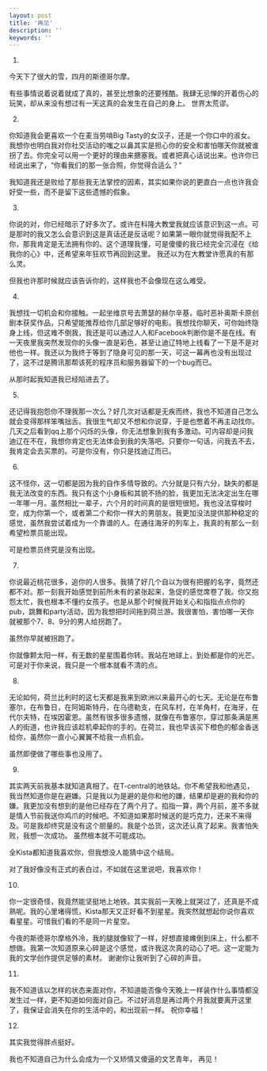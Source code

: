 ```yaml
---
layout: post
title: '再见'
description: ''
keywords: ''
---
```

1.

今天下了很大的雪，四月的斯德哥尔摩。

有些事情说着说着就成了真的，甚至比想象的还要残酷。我肆无忌惮的开着伤心的玩笑，却从来没有想过有一天这真的会发生在自己的身上。
世界太荒谬。

2.

你知道我会更喜欢一个在麦当劳啃Big Tasty的女汉子，还是一个你口中的淑女。我想你也明白我对你社交活动的嗤之以鼻其实是担心你的安全和害怕哪天你就被谁拐了去。你完全可以用一个更好的理由来搪塞我。或者把真心话说出来。也许你已经说出来了，“你看我们的那一张合照，你觉得合适么？”

我知道我还是败给了那些我无法掌控的因素，其实如果你说的更直白一点也许我会好受一些，而不是留下这些遗憾的假象。

3.

你说的对，你已经暗示了好多次了。或许在科隆大教堂我就应该意识到这一点。可是那时的我又怎么会意识到这是真话还是反话呢？如果第一眼你就觉得我配不上你，那我肯定是无法拥有你的。这个道理我懂，可是傻傻的我已经完全沉浸在《给我你的心》中，还希望来年狂欢节再回到这里。
我还以为在大教堂许愿真的有那么灵。

但我也许那时候就应该告诉你的，这样我也不会像现在这么难受。

4.

我想找一切机会和你接触。一起坐维京号去萧瑟的赫尔辛基，临时恶补奥斯卡原创剧本获奖作品，只希望能推荐给你几部足够好的电影。我想找你聊天，可你始终隐身上线，但这难不倒我，我还是可以通过人人和Facebook判断你是不是在线。有一天夜里我突然发现你的头像一直是彩色，甚至让迪辽特地上线看了一下是不是对他也一样。我还以为我终于等到了隐身可见的那一天，可这一幕再也没有出现过了，这不过是腾讯那帮该死的程序员和服务器留下的一个bug而已。

从那时起我知道我已经陷进去了。

5.

还记得我抱怨你不理我那一次么？好几次对话都是无疾而终，我也不知道自己怎么就会变得那样笨嘴拙舌。我很生气却又不想和你说穿，于是也憋着不再主动找你。几天之后看到qq上那个闪烁的头像，你无法想象到我有多激动。可内容却是问我迪辽在不在，我想你肯定也无法体会到我的失落吧。只要你一句话，问我去不去，我肯定会去买票的。可是你没有，你只是找迪辽而已。

6.

这不怪你，这一切都是因为我的自作多情导致的。六分就是只有六分，缺失的都是我无法改变的东西。我只有这个小身板和其貌不扬的脸，我更加无法决定出生在哪一年哪一月。虽然相比一辈子，六个月的时间真的是很短很短。我也没法穿梭时空，成为你第一个，或者第二个和你一样大的男朋友。我更加没法提供那种稳定的感觉，虽然我尝试着成为一个靠谱的人。在通往海牙的列车上，我真的有那么一刻希望检票员能出现。

可是检票员终究是没有出现。

7.

你说最近桃花很多，追你的人很多。我猜了好几个自以为很有把握的名字，竟然还都不对。那一刻我开始感觉到前所未有的紧张起来，急促的感觉席卷了我。你又抱怨太忙，我也根本不懂约女孩子。也是从那个时候我开始关心和指指点点你的pub，跳舞和party活动，因为我想把时间拖到荷兰游。我很害怕，害怕哪一天你就被那个7、8、9分的男人给拐跑了。

虽然你早就被拐跑了。

你就像颗太阳一样，有无数的星星围着你转。我站在地球上，到处都是你的光芒。可是对于你来说，我只是一个根本就看不清的点。

8.

无论如何，荷兰比利时的这七天都是我来到欧洲以来最开心的七天。无论是在布鲁塞尔，在布鲁日，在阿姆斯特丹，在乌德勒支，在风车村，在羊角村，在海牙，在代尔夫特，在埃因霍恩。虽然有很多很多遗憾，就像在布鲁塞尔，穿过那条满是黑人的街道，也许我应该趁机牵起你的手的。在荷兰，我也早该买下橙色的郁金香送给你，虽然你一直小心翼翼不给我一点机会。

虽然即便做了哪些事也没用了。

9.

其实两天前我基本就知道真相了。在T-central的地铁站。你不希望我和他遇见，我当然知道你是在避嫌。只是我以为是避的是你和他的嫌，结果却是避的我和你的嫌。我更加没有想到的是他已经存在了两个月了。掐指一算，两个月前，差不多就是情人节前我送你鸡爪的时候吧。不知道如果那时候送的是巧克力，还来不来得及。可是我却终究是没有这个胆量的。我是个怂货，这次还认真了起来。我害怕失败，我想一次成功。
虽然根本就不可能成功。

全Kista都知道我喜欢你，但我想没人能猜中这个结局。

对了我好像没有正式的表白过，不如就在这里说吧，我喜欢你！

10.

你一定很奇怪，我竟然能坚挺地上地铁。其实我前一天晚上就哭过了，还真是不成熟呢。我的心里堵得慌，Kista那天又正好看不到星星。我突然就想起你说你喜欢看星星。可惜我们看的不是同一片星空。

今夜的斯德哥尔摩格外冷，我的腿就像软了一样，好想直接瘫倒到床上，什么都不想做。我第一次知道原来心碎是这个感觉，或许我这次真的动心了吧。这一定能为我的文学创作提供足够的素材。
谢谢你让我听到了心碎的声音。

11.

我不知道该以怎样的状态来面对你，不知道能否像今天晚上一样装作什么事情都没发生过一样，更不知道如何面对自己。不过好消息是再过两个月我就要离开这里了，我保证会消失在你的生活中的，和出现前一样。
祝你幸福！

12.

其实我觉得胖点挺好。

我也不知道自己为什么会成为一个又矫情又傻逼的文艺青年，
再见！